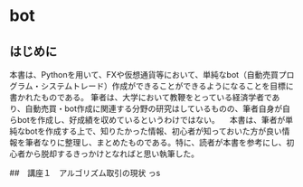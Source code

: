 # bot

## はじめに
本書は、Pythonを用いて、FXや仮想通貨等において、単純なbot（自動売買プログラム・システムトレード）作成ができることができるようになることを目標に書かれたものである。
筆者は、大学において教鞭をとっている経済学者であり、自動売買・bot作成に関連する分野の研究はしているものの、筆者自身が自らbotを作成し、好成績を収めているというわけではない。
　本書は、筆者が単純なbotを作成する上で、知りたかった情報、初心者が知っておいた方が良い情報を筆者なりに整理し、まとめたものである。特に、読者が本書を参考にし、初心者から脱却するきっかけとなればと思い執筆した。

##　講座１　アルゴリズム取引の現状
っs
